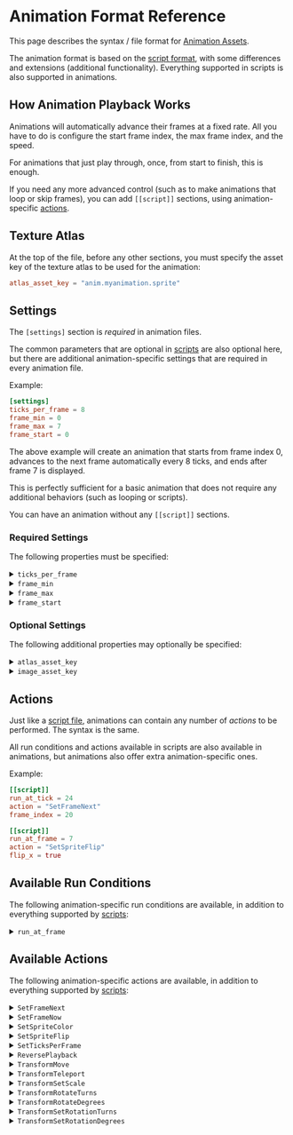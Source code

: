 # Animation Format Reference

This page describes the syntax / file format for [Animation Assets](./anim.md).

The animation format is based on the [script format](./script-ref.md), with some
differences and extensions (additional functionality). Everything supported in
scripts is also supported in animations.

## How Animation Playback Works

Animations will automatically advance their frames at a fixed rate. All you have
to do is configure the start frame index, the max frame index, and the speed.

For animations that just play through, once, from start to finish, this is enough.

If you need any more advanced control (such as to make animations that loop or
skip frames), you can add `[[script]]` sections, using animation-specific
[actions](#available-actions).

## Texture Atlas

At the top of the file, before any other sections, you must specify the asset key
of the texture atlas to be used for the animation:

```toml
atlas_asset_key = "anim.myanimation.sprite"
```

## Settings

The `[settings]` section is *required* in animation files.

The common parameters that are optional in [scripts](./script-ref.md#settings)
are also optional here, but there are additional animation-specific settings
that are required in every animation file.

Example:

```toml
[settings]
ticks_per_frame = 8
frame_min = 0
frame_max = 7
frame_start = 0
```

The above example will create an animation that starts from frame index 0,
advances to the next frame automatically every 8 ticks, and ends after frame 7
is displayed.

This is perfectly sufficient for a basic animation that does not require any
additional behaviors (such as looping or scripts).

You can have an animation without any `[[script]]` sections.

### Required Settings

The following properties must be specified:

<details>
  <summary>
  <code>ticks_per_frame</code>
  </summary>

Configures the rate/speed of animation playback. This is how many ticks each frame
will be displayed for, before automatically transitioning to the next frame.

</details>

<details>
  <summary>
  <code>frame_min</code>
  </summary>

The lowest permitted frame index. Frames below this should never be displayed.
Should the frame index ever be a value below this, the animation will stop
automatically.

</details>

<details>
  <summary>
  <code>frame_max</code>
  </summary>

The highest permitted frame index. Frames above this should never be displayed.
Should the frame index ever be a value above this, the animation will stop
automatically.

</details>

<details>
  <summary>
  <code>frame_start</code>
  </summary>

The initial frame that will be displayed at tick 0 when the animation starts
playing.

</details>

### Optional Settings

The following additional properties may optionally be specified:

<details>
  <summary>
  <code>atlas_asset_key</code>
  </summary>

Use a specific texture atlas layout, instead of the default. Provide the asset key string.

The default is derived by appending `.atlas` to the asset key of this animation script
asset file.

</details>

<details>
  <summary>
  <code>image_asset_key</code>
  </summary>

Use a specific spritesheet image, instead of the default. Provide the asset key string.

The default is derived by appending `.image` to the asset key of this animation script
asset file.

</details>

## Actions

Just like a [script file](./script-ref.md#actions), animations can contain any
number of *actions* to be performed. The syntax is the same.

All run conditions and actions available in scripts are also available in
animations, but animations also offer extra animation-specific ones.

Example:

```toml
[[script]]
run_at_tick = 24
action = "SetFrameNext"
frame_index = 20

[[script]]
run_at_frame = 7
action = "SetSpriteFlip"
flip_x = true
```

## Available Run Conditions

The following animation-specific run conditions are available, in addition to
everything supported by [scripts](./script-ref.md#available-run-conditions):

<details>
  <summary>
  <code>run_at_frame</code>
  </summary>

Example:

```toml
[[script]]
run_at_frame = 8
action = "..."
```

Run the action whenever the given frame index is displayed.

Any time the animation switches to that frame (regardless of whether it was done
automatically, using a script, or from Rust code), the action will be performed.

</details>

## Available Actions

The following animation-specific actions are available, in addition to
everything supported by [scripts](./script-ref.md#available-actions):

<details>
  <summary>
  <code>SetFrameNext</code>
  </summary>

Example:

```toml
[[script]]
action = "SetFrameNext"
frame_index = 100
```

Change the next automatic frame. Whatever frame is currently displayed will
complete its `ticks_per_frame` duration, and then the animation will jump to the
provided `frame_index`, instead of advancing by one.

Subsequent playback will continue from this new index (will not jump back).

This is useful to implement loops (by going back to a lower frame index) and
skips (if you need to jump over a range of frames).

</details>

<details>
  <summary>
  <code>SetFrameNow</code>
  </summary>

Example:

```toml
[[script]]
action = "SetFrameNow"
frame_index = 100
```

Immediately display the provided `frame_index`.

Does not affect the next automatic frame. The animation playback is otherwise unaffected.

Useful for special effects where you have a special frame you want to "flash"
in-between regular animation frames.

</details>

<details>
  <summary>
  <code>SetSpriteColor</code>
  </summary>

Example:

```toml
[[script]]
action = "SetSpriteColor"
color = "#ff00ff"

[[script]]
action = "SetSpriteColor"
color = [0.75, 0.5, 120.0]
```

Changes the colorization of the sprite. The RGBA values of the pixels will be
multiplied by the provided value.

The `color` field can be specified as either:
 - `[L, C, H]` for LCH color
 - `[L, C, H, A]` for LCH color + Alpha
 - `#RRGGBB` for RGB color
 - `#RRGGBBAA` for RGB + Alpha

RGB color is specified in hexadecimal notation, like for Web/CSS.

LCH color is specified as:
 - Lightness has range 0.0 to 1.5
 - Chroma has range 0.0 to 1.5
 - Hue has range 0.0 to 360.0 (degrees)

</details>

<details>
  <summary>
  <code>SetSpriteFlip</code>
  </summary>

Example:

```toml
[[script]]
action = "SetSpriteFlip"
flip_x = true
flip_y = true
```

Changes whether the sprite image should be displayed flipped/mirrored, along
either axis, or both axes.

Each of the `flip_x` and `flip_y` fields are optional. If omitted, the old
value will be kept.

Useful for making left/right facing animations from the same texture atlas.

</details>

<details>
  <summary>
  <code>SetTicksPerFrame</code>
  </summary>

Example:

```toml
[[script]]
action = "SetTicksPerFrame"
ticks_per_frame = 4
```

Changes the rate of animation playback.

Useful if you want to use a different rate (from what you specified globally in
the [settings](#settings)) for some portion of the animation.

</details>

<details>
  <summary>
  <code>ReversePlayback</code>
  </summary>

Example:

```toml
[[script]]
action = "ReversePlayback"
reversed = true # Play backwards

[[script]]
action = "ReversePlayback"
reversed = false # Play normally

[[script]]
action = "ReversePlayback"
# if `reversed` is omitted,
# toggles the current direction of playback
```

Reverses the playback direction.

If the animation is reversed, the frame index will be decremented, instead of
incremented, as the animation plays. The animation will end when it reaches
the `frame_min` setting instead of the usual `frame_max`.

</details>

<details>
  <summary>
  <code>TransformMove</code>
  </summary>

Example:

```toml
[[script]]
action = "TransformMove"
x = "2.0"
y = "1.0"
z = "0.0"
```

Relative move. Cause the sprite entity's Transform to be translated by the given values.

Each of the `x`, `y`, `z` fields are optional. Omit those you want to leave untouched.

The values must be in quotes and can be specified as either:
 - decimal syntax, like: `"1.25"`
 - fraction syntax, like: `"5/4"`

</details>

<details>
  <summary>
  <code>TransformTeleport</code>
  </summary>

Example:

```toml
[[script]]
action = "TransformTeleport"
x = "2.0"
y = "1.0"
z = "5.0"
```

Teleport the entity to the given position. Set the sprite entity's Transform's translation to the given values.

The `z` field is optional. `x` and `y` are required.

The values must be in quotes and can be specified as either:
 - decimal syntax, like: `"1.25"`
 - fraction syntax, like: `"5/4"`

</details>

<details>
  <summary>
  <code>TransformSetScale</code>
  </summary>

Example:

```toml
[[script]]
action = "TransformSetScale"
x = "2.0"
y = "1.0"
```

Set the scale that the sprite should be displayed as.

Both `x` and `y` are required.

The values must be in quotes and can be specified as either:
 - decimal syntax, like: `"1.25"`
 - fraction syntax, like: `"5/4"`

</details>

<details>
  <summary>
  <code>TransformRotateTurns</code>
  </summary>

Example:

```toml
[[script]]
action = "TransformRotateTurns"
turns = "-1/4"
```

Rotate the sprite by N turns. 1 turn = 360 degrees.

The values must be in quotes and can be specified as either:
 - decimal syntax, like: `"1.25"`
 - fraction syntax, like: `"5/4"`

</details>

<details>
  <summary>
  <code>TransformRotateDegrees</code>
  </summary>

Example:

```toml
[[script]]
action = "TransformRotateDegrees"
degrees = "-15.0"
```

Rotate the sprite by N degrees.

The values must be in quotes and can be specified as either:
 - decimal syntax, like: `"1.25"`
 - fraction syntax, like: `"5/4"`

</details>

<details>
  <summary>
  <code>TransformSetRotationTurns</code>
  </summary>

Example:

```toml
[[script]]
action = "TransformSetRotationTurns"
turns = "-1/4"
```

Set the sprite's rotation to a specific value (in turns). 1 turn = 360 degrees.

The values must be in quotes and can be specified as either:
 - decimal syntax, like: `"1.25"`
 - fraction syntax, like: `"5/4"`

</details>

<details>
  <summary>
  <code>TransformSetRotationDegrees</code>
  </summary>

Example:

```toml
[[script]]
action = "TransformSetRotationDegrees"
degrees = "-15.0"
```

Set the sprite's rotation to a specific value (in degrees).

The values must be in quotes and can be specified as either:
 - decimal syntax, like: `"1.25"`
 - fraction syntax, like: `"5/4"`

</details>
